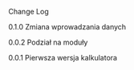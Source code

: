 Change Log


0.1.0
Zmiana wprowadzania danych

0.0.2
Podział na moduły

0.0.1
Pierwsza wersja kalkulatora
